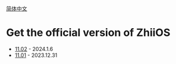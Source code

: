 [简体中文](./README.md)

# Get the official version of ZhiiOS

- [11.02](./versions/11.02/)	- 2024.1.6
- [11.01](./versions/11.01/)	- 2023.12.31

